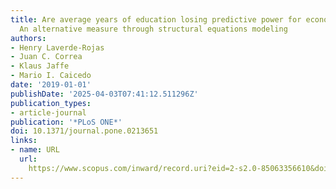 ```yaml
---
title: Are average years of education losing predictive power for economic growth?
  An alternative measure through structural equations modeling
authors:
- Henry Laverde-Rojas
- Juan C. Correa
- Klaus Jaffe
- Mario I. Caicedo
date: '2019-01-01'
publishDate: '2025-04-03T07:41:12.511296Z'
publication_types:
- article-journal
publication: '*PLoS ONE*'
doi: 10.1371/journal.pone.0213651
links:
- name: URL
  url: 
    https://www.scopus.com/inward/record.uri?eid=2-s2.0-85063356610&doi=10.1371%2fjournal.pone.0213651&partnerID=40&md5=7b60311b7a016d24233771d42e2262f3
---
```

